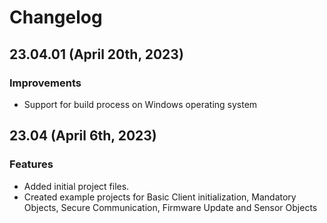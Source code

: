 # Changelog

## 23.04.01 (April 20th, 2023)

### Improvements
- Support for build process on Windows operating system

## 23.04 (April 6th, 2023)

### Features
- Added initial project files.
- Created example projects for Basic Client initialization, Mandatory Objects, Secure Communication, Firmware Update and Sensor Objects
